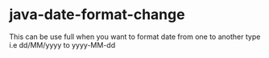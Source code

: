 # java-date-format-change
This can be use full when you want to format date from one to another type i.e dd/MM/yyyy to yyyy-MM-dd
